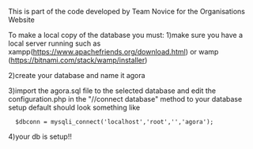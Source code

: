 This is part of the code developed by Team Novice for the Organisations Website

To make a local copy of the database you must:
1)make sure you have a local server running such as xampp(https://www.apachefriends.org/download.html) or wamp (https://bitnami.com/stack/wamp/installer)

2)create your database and name it agora 

3)import the agora.sql file to the selected database and edit the configuration.php in the "//connect database" method to your database setup default should look something like 
      
      $dbconn = mysqli_connect('localhost','root','','agora');

4)your db is setup!! 
